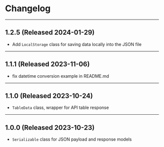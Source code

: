 # Changelog

---

## 1.2.5 (Released 2024-01-29)
* Add `LocalStorage` class for saving data locally into the JSON file
---

## 1.1.1 (Released 2023-11-06)
* fix datetime conversion example in README.md
---

## 1.1.0 (Released 2023-10-24)
* `TableData` class, wrapper for API table response

---

## 1.0.0 (Released 2023-10-23)
* `Serializable` class for JSON payload and response models